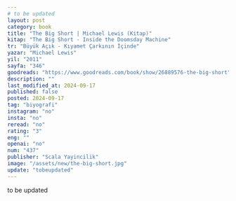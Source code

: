 ```yaml
---
# to be updated
layout: post
category: book
title: "The Big Short | Michael Lewis (Kitap)"
kitap: "The Big Short - Inside the Doomsday Machine"
tr: "Büyük Açık - Kıyamet Çarkının İçinde"
yazar: "Michael Lewis"
yil: "2011"
sayfa: "346"
goodreads: "https://www.goodreads.com/book/show/26889576-the-big-short"
description: ""
last_modified_at: 2024-09-17
published: false
posted: 2024-09-17
tag: "biyografi"
instagram: "no"
insta: "no"
reread: "no"
rating: "3"
eng: ""
openai: "no"
num: "437"
publisher: "Scala Yayincilik"
image: "/assets/new/the-big-short.jpg"
update: "tobeupdated"
---
```


to be updated
